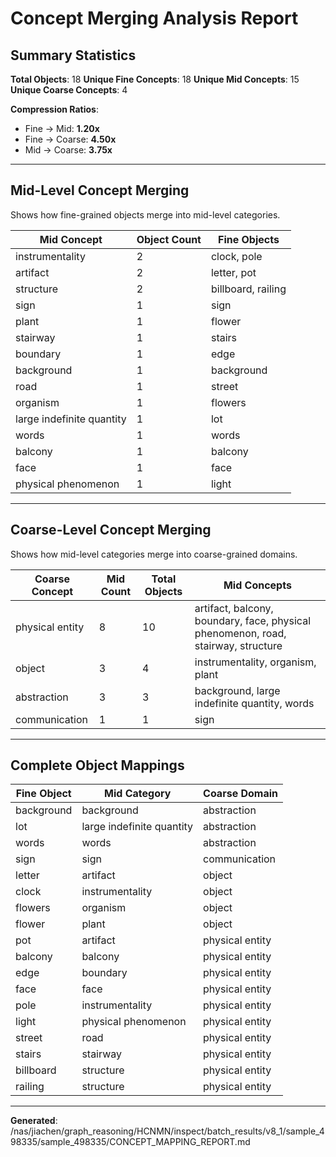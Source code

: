 # Concept Merging Analysis Report

## Summary Statistics

**Total Objects**: 18
**Unique Fine Concepts**: 18
**Unique Mid Concepts**: 15
**Unique Coarse Concepts**: 4

**Compression Ratios**:
- Fine → Mid: **1.20x**
- Fine → Coarse: **4.50x**
- Mid → Coarse: **3.75x**

---

## Mid-Level Concept Merging

Shows how fine-grained objects merge into mid-level categories.

| Mid Concept | Object Count | Fine Objects |
|-------------|--------------|-------------|
| instrumentality | 2 | clock, pole |
| artifact | 2 | letter, pot |
| structure | 2 | billboard, railing |
| sign | 1 | sign |
| plant | 1 | flower |
| stairway | 1 | stairs |
| boundary | 1 | edge |
| background | 1 | background |
| road | 1 | street |
| organism | 1 | flowers |
| large indefinite quantity | 1 | lot |
| words | 1 | words |
| balcony | 1 | balcony |
| face | 1 | face |
| physical phenomenon | 1 | light |

---

## Coarse-Level Concept Merging

Shows how mid-level categories merge into coarse-grained domains.

| Coarse Concept | Mid Count | Total Objects | Mid Concepts |
|----------------|-----------|---------------|-------------|
| physical entity | 8 | 10 | artifact, balcony, boundary, face, physical phenomenon, road, stairway, structure |
| object | 3 | 4 | instrumentality, organism, plant |
| abstraction | 3 | 3 | background, large indefinite quantity, words |
| communication | 1 | 1 | sign |

---

## Complete Object Mappings

| Fine Object | Mid Category | Coarse Domain |
|-------------|--------------|---------------|
| background | background | abstraction |
| lot | large indefinite quantity | abstraction |
| words | words | abstraction |
| sign | sign | communication |
| letter | artifact | object |
| clock | instrumentality | object |
| flowers | organism | object |
| flower | plant | object |
| pot | artifact | physical entity |
| balcony | balcony | physical entity |
| edge | boundary | physical entity |
| face | face | physical entity |
| pole | instrumentality | physical entity |
| light | physical phenomenon | physical entity |
| street | road | physical entity |
| stairs | stairway | physical entity |
| billboard | structure | physical entity |
| railing | structure | physical entity |

---

**Generated**: /nas/jiachen/graph_reasoning/HCNMN/inspect/batch_results/v8_1/sample_498335/sample_498335/CONCEPT_MAPPING_REPORT.md
